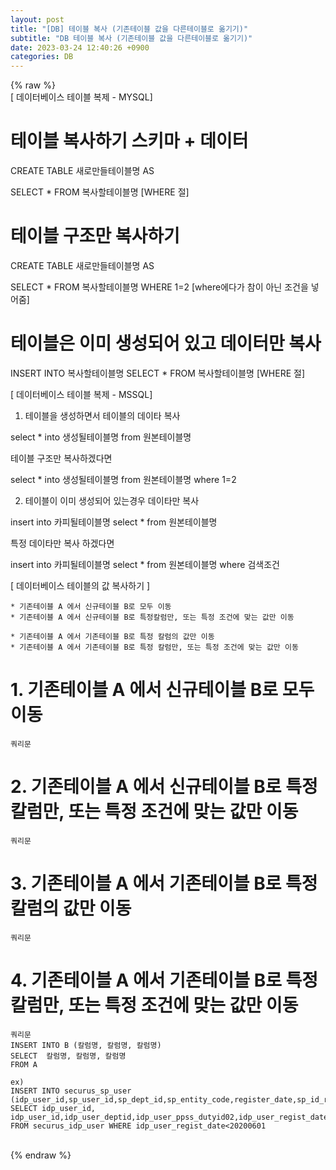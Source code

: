 ```yaml
---  
layout: post  
title: "[DB] 테이블 복사 (기존테이블 값을 다른테이블로 옮기기)"  
subtitle: "DB 테이블 복사 (기존테이블 값을 다른테이블로 옮기기)"  
date: 2023-03-24 12:40:26 +0900  
categories: DB  
---  
```

{% raw %}  
[ 데이터베이스 테이블 복제  - MYSQL]  
  
# 테이블 복사하기 스키마 + 데이터  
  
CREATE TABLE 새로만들테이블명 AS  
  
SELECT * FROM 복사할테이블명 [WHERE 절]  
  
# 테이블 구조만 복사하기  
  
CREATE TABLE 새로만들테이블명 AS  
  
SELECT * FROM 복사할테이블명 WHERE 1=2 [where에다가 참이 아닌 조건을 넣어줌]  
  
# 테이블은 이미 생성되어 있고 데이터만 복사  
  
INSERT INTO 복사할테이블명 SELECT * FROM 복사할테이블명 [WHERE 절]  
  
[ 데이터베이스 테이블 복제  - MSSQL]  
  
1. 테이블을 생성하면서 테이블의 데이타 복사  
  
select * into 생성될테이블명 from 원본테이블명  
  
테이블 구조만 복사하겠다면  
  
select * into 생성될테이블명 from 원본테이블명 where 1=2  
  
2. 테이블이 이미 생성되어 있는경우 데이타만 복사  
  
insert into 카피될테이블명 select * from 원본테이블명  
  
특정 데이타만 복사 하겠다면  
  
insert into 카피될테이블명 select * from 원본테이블명 where 검색조건  
  
[ 데이터베이스 테이블의 값 복사하기 ]  
  
	* 기존테이블 A 에서 신규테이블 B로 모두 이동  
	* 기존테이블 A 에서 신규테이블 B로 특정칼럼만, 또는 특정 조건에 맞는 값만 이동  
  
	* 기존테이블 A 에서 기존테이블 B로 특정 칼럼의 값만 이동  
	* 기존테이블 A 에서 기존테이블 B로 특정 칼럼만, 또는 특정 조건에 맞는 값만 이동  
  
# 1. 기존테이블 A 에서 신규테이블 B로 모두 이동  
  
	쿼리문  
  
# 2. 기존테이블 A 에서 신규테이블 B로 특정칼럼만, 또는 특정 조건에 맞는 값만 이동  
  
	쿼리문  
  
# 3. 기존테이블 A 에서 기존테이블 B로 특정 칼럼의 값만 이동  
  
	쿼리문  
  
# 4. 기존테이블 A 에서 기존테이블 B로 특정 칼럼만, 또는 특정 조건에 맞는 값만 이동  
  
	쿼리문  
	INSERT INTO B (칼럼명, 칼럼명, 칼럼명)  
	SELECT  칼럼명, 칼럼명, 칼럼명  
	FROM A  
  
	ex)  
	INSERT INTO securus_sp_user (idp_user_id,sp_user_id,sp_dept_id,sp_entity_code,register_date,sp_id_regist_date)  
	SELECT idp_user_id, idp_user_id,idp_user_deptid,idp_user_ppss_dutyid02,idp_user_regist_date,idp_user_regist_date  
	FROM securus_idp_user WHERE idp_user_regist_date<20200601  
  
                                                                                                                                                                                                                                                                                                                                                                                                                                                                                                                                                                                                                                                                                                                                                                                                              
{% endraw %}